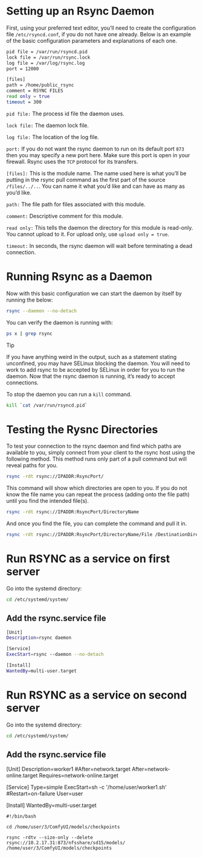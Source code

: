 # Setting up an Rsync Daemon

First, using your preferred text editor, you’ll need to create the configuration file `/etc/rsyncd.conf`, if you do not have one already. Below is an example of the basic configuration parameters and explanations of each one.

```bash
pid file = /var/run/rsyncd.pid
lock file = /var/run/rsync.lock
log file = /var/log/rsync.log
port = 12000

[files]
path = /home/public_rsync
comment = RSYNC FILES
read only = true
timeout = 300
```
`pid file:` The process id file the daemon uses.

`lock file:` The daemon lock file.

`log file:` The location of the log file.

`port:` If you do not want the rsync daemon to run on its default port `873` then you may specify a new port here. Make sure this port is open in your firewall. Rsync uses the `TCP` protocol for its transfers.

`[files]:` This is the module name. The name used here is what you’ll be putting in the rsync pull command as the first part of the source `/files/../..`. You can name it what you’d like and can have as many as you’d like.

`path:` The file path for files associated with this module.

`comment:` Descriptive comment for this module.

`read only:` This tells the daemon the directory for this module is read-only. You cannot upload to it. For upload only, use `upload only = true`.

`timeout:` In seconds, the rsync daemon will wait before terminating a dead connection.

# Running Rsync as a Daemon

Now with this basic configuration we can start the daemon by itself by running the below:

```bash
rsync --daemon --no-detach
```
You can verify the daemon is running with:

```bash
ps x | grep rsync
```

>[!TIP]
>If you have anything weird in the output, such as a statement stating unconfined, you may have SELinux blocking the daemon. You will need to work to add rsync to be accepted by SELinux in order for you to run the daemon. Now that the rsync daemon is running, it’s ready to accept connections.

To stop the daemon you can run a `kill` command.

```bash
kill `cat /var/run/rsyncd.pid`
```

# Testing the Rysnc Directories

To test your connection to the rsync daemon and find which paths are available to you, simply connect from your client to the rsync host using the following method. This method runs only part of a pull command but will reveal paths for you.

```bash
rsync -rdt rsync://IPADDR:RsyncPort/
```

This command will show which directories are open to you. If you do not know the file name you can repeat the process (adding onto the file path) until you find the intended file(s).

```bash
rsync -rdt rsync://IPADDR:RsyncPort/DirectoryName
```

And once you find the file, you can complete the command and pull it in.

```bash
rsync -rdt rsync://IPADDR:RsyncPort/DirectoryName/File /DestinationDirectory/
```

# Run RSYNC as a service on first server

Go into the systemd directory: 

```bash
cd /etc/systemd/system/
```

## Add the rsync.service file

```bash
[Unit]
Description=rsync daemon

[Service]
ExecStart=rsync --daemon --no-detach

[Install]
WantedBy=multi-user.target
```

# Run RSYNC as a service on second server

Go into the systemd directory: 

```bash
cd /etc/systemd/system/
```

## Add the rsync.service file


[Unit]
Description=worker1
#After=network.target
After=network-online.target
Requires=network-online.target

[Service]
Type=simple
ExecStart=sh -c '/home/user/worker1.sh'
#Restart=on-failure
User=user

[Install]
WantedBy=multi-user.target
```
#!/bin/bash

cd /home/user/3/ComfyUI/models/checkpoints

rsync -rdtv --size-only --delete rsync://10.2.17.31:873/nfsshare/sd15/models/ /home/user/3/ComfyUI/models/checkpoints